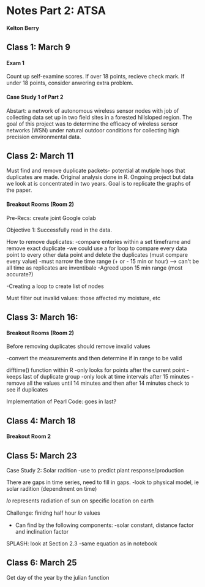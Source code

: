# Notes Part 2: ATSA
#### Kelton Berry

## Class 1: March 9

#### Exam 1
Count up self-examine scores. If over 18 points, recieve check mark. If under 18 points, consider anwering extra problem. 

#### Case Study 1 of Part 2
Abstart: a network of autonomous wireless sensor nodes with job of collecting data set up in two field sites in a forested hillsloped region. The goal of this project was to determine the efficacy of wireless sensor networks (WSN) under natural outdoor conditions for collecting high precision environmental data. 


## Class 2: March 11

Must find and remove duplicate packets- potential at mutiple hops that duplicates are made.
Original analysis done in R. Ongoing project but data we look at is concentrated in two years. 
Goal is to replicate the graphs of the paper. 

#### Breakout Rooms (Room 2)

Pre-Recs: create joint Google colab

Objective 1: Successfully read in the data. 

How to remove duplicates:
-compare enteries within a set timeframe and remove exact duplicate
-we could use a for loop to compare every data point to every other data point and delete the duplicates (must compare every value)
-must narrow the time range (+ or - 15 min or hour) --> can't be all time as replicates are inventibale 
-Agreed upon 15 min range (most accurate?)

-Creating a loop to create list of nodes


Must filter out invalid values: those affected my moisture, etc

## Class 3: March 16:

#### Breakout Rooms (Room 2)

Before removing duplicates should remove invalid values

-convert the measurements and then determine if in range to be valid

difftime() function within R
-only looks for points after the current point
-keeps last of duplicate group
-only look at time intervals after 15 minutes
-remove all the values until 14 minutes and then after 14 minutes check to see if duplicates



Implementation of Pearl Code: goes in last?


## Class 4: March 18

#### Breakout Room 2



## Class 5: March 23

Case Study 2: Solar radition
-use to predict plant response/production

There are gaps in time series, need to fill in gaps. 
-look to physical model, ie solar radition (dependment on time)

𝐼𝑜 represents radiation of sun on specific location on earth

Challenge: finidng half hour 𝐼𝑜 values
  - Can find by the following components:
        -solar constant, distance factor and inclination factor



SPLASH: look at Section 2.3 -same equation as in notebook




## Class 6: March 25

Get day of the year by the julian function 
